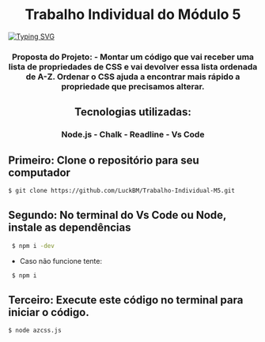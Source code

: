 
<h1 align="center"> Trabalho Individual do Módulo 5 </h1>

[![Typing SVG](https://readme-typing-svg.herokuapp.com/?color=000000&size=40&center=true&vCenter=true&width=1000&lines=+Facilitando+o+Dia+a+Dia)](https://git.io/typing-svg)








<h3 align="center"> Proposta do Projeto:
- Montar um código que vai receber uma lista de propriedades de CSS e vai devolver essa lista ordenada de A-Z. Ordenar o CSS ajuda a encontrar mais rápido a propriedade que precisamos alterar. </h3>


<h2 align="center"> Tecnologias utilizadas: </h2>

<h3 align="center"> Node.js - Chalk - Readline - Vs Code <h3>
  
  
  <h2> Primeiro: Clone o repositório para seu computador </h2>
  
  ```sh
  $ git clone https://github.com/LuckBM/Trabalho-Individual-M5.git
  ```
  
<h2> Segundo: No terminal do Vs Code ou Node, instale as dependências</h2>

```sh
 $ npm i -dev
```

- Caso não funcione tente:

```sh
 $ npm i
```
  
  
  <h2> Terceiro: Execute este código no terminal para iniciar o código.</h2>
  
  ```sh
$ node azcss.js
```
  

  
